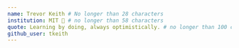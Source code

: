 ```yaml
---
name: Trevor Keith # No longer than 28 characters
institution: MIT 🚩 # no longer than 58 characters
quote: Learning by doing, always optimistically. # no longer than 100 characters, avoid using quotes(") to guarantee the format remains the same.
github_user: tkeith
---
```

